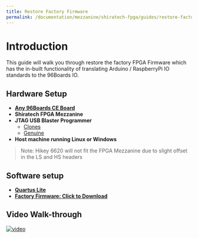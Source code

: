 ```yaml
---
title: Restore Factory Firmware
permalink: /documentation/mezzanine/shiratech-fpga/guides/restore-factory-firmware.md.html
---
```

# Introduction

This guide will walk you through restore the factory FPGA Firmware which has the in-built functionality of translating Arduino / RaspberryPi IO standards to the 96Boards IO.

## Hardware Setup

- **[Any 96Boards CE Board](/products/ce/)**
- **Shiratech FPGA Mezzanine**
- **JTAG USB Blaster Programmer**
  - [Clones](https://www.amazon.com/gp/search/ref=sr_gnr_fkmr0?rh=i%3Aaps%2Ck%3Aaltera+usb+blaster&keywords=altera+usb+blaster&ie=UTF8&qid=1541022971)
  - [Genuine](https://www.arrow.com/en/products/p0302/terasic-technologies)
- **Host machine running Linux or Windows**

> Note: Hikey 6620 will not fit the FPGA Mezzanine due to slight offset in the LS and HS headers

## Software setup

- **[Quartus Lite](http://fpgasoftware.intel.com/)**
- **[Factory Firmware: Click to Download](https://github.com/ric96/documentation/raw/mezzanine-doc/mezzanine/shiratech-fpga/files/firmware/fpga_mezzanine_RELEASE_1_0.pof)**

## Video Walk-through

[![video](https://img.youtube.com/vi/YjVS5DqwFx8/0.jpg)](https://youtu.be/YjVS5DqwFx8)
